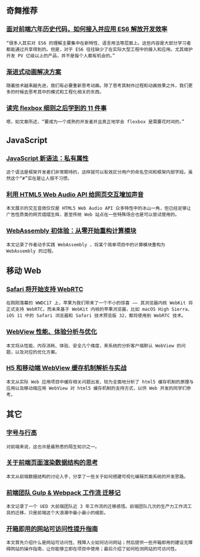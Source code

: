 
## 奇舞推荐

### [面对前端六年历史代码，如何接入并应用 ES6 解放开发效率](http://mp.weixin.qq.com/s/zt-AOOiKjq96QaKFaTTUWg)

    “很多人其实对 ES6 的理解主要集中在新特性、语言用法等层面上。这些内容是大部分学习者都能通过共享得到的。但是，对于 ES6 往往缺少了在实际大型工程中的接入和应用。尤其维护开发 PV 亿级以上的产品，并不是每个人都有机会的。”

### [渐进式动画解决方案](http://www.w3cplus.com/animation/progressive-web-animation.html)

    随着技术越来越先进，我们有必要重新思考动画。除了思考其制作过程和动画效果之外，我们更多的时候去思考其中的模式和工程化相关的东西。

### [读完 flexbox 细则之后学到的 11 件事](https://juejin.im/post/5940bcef61ff4b006cb6b0d5)

    嗯，如文章所述，“要成为一个成熟的开发者并且真正地学会 flexbox 是需要花时间的。”

## JavaScript

### [JavaScript 新语法：私有属性](https://zhuanlan.zhihu.com/p/27360252)

    这个语法是框架开发者们非常期待的，这样就可以有效区分用户的命名空间和框架内部字段。虽然这个“#”实在是让人很不习惯。

### [利用 HTML5 Web Audio API 给网页交互增加声音](http://www.zhangxinxu.com/wordpress/2017/06/html5-web-audio-api-js-ux-voice/)

    本文展示的交互音效仅仅是 HTML5 Web Audio API 众多特性中的冰山一角，但已经足够让广告性质类的网页熠熠生辉，甚至传统 Web 站点在一些特殊场合也是可以尝试使用的。

### [WebAssembly 初体验：从零开始重构计算模块](https://segmentfault.com/a/1190000009792801)

    本文记录了作者动手实践 WebAssembly ，将某个简单项目中的计算模块重构为 WebAssembly 的过程。

## 移动 Web

### [Safari 将开始支持 WebRTC](http://geek.csdn.net/news/detail/201894)

    在刚刚落幕的 WWDC17 上，苹果为我们带来了一个不小的惊喜 —— 其浏览器内核 WebKit 将正式支持 WebRTC，而未来基于 WebKit 内核的苹果浏览器，比如 macOS High Sierra、iOS 11 中的 Safari 浏览器和 Safari 技术预览版 32，都将使用到 WebRTC 技术。

### [WebView 性能、体验分析与优化](http://tech.meituan.com/WebViewPerf.html)

    本文将从性能、内存消耗、体验、安全几个维度，来系统的分析客户端默认 WebView 的问题，以及对应的优化方案。

### [H5 和移动端 WebView 缓存机制解析与实战](https://mp.weixin.qq.com/s/qHm_dJBhVbv0pJs8Crp77w)

    本文从实际 Web 应用项目中缓存相关问题出发，较为全面地分析了 html5 缓存机制的原理与应用以及移动端应用 WebView 对 html5 缓存机制的支持方式，以供 Web 开发的同学们参考。

## 其它

### [字号与行高](http://www.renfed.com/2017/06/13/font-size-line-height/)

    对前端来说，这也许是最熟悉的陌生知识之一。

### [关于前端页面渲染数据结构的思考](http://mp.weixin.qq.com/s/LksIGQCJlCj9utNh0TIomw)

    本文从前端数据结构的讨论入手，分享了一些关于如何搭建可视化编辑页面系统的开发思路。

### [前端团队 Gulp & Webpack 工作流 迁移记](https://zhuanlan.zhihu.com/p/27355765?group_id=858670079171231744)

    本文记录了一个 UED 大前端团队近 3 年工作流的迁移感悟。前端团队几次的生产力工作流工具的迁移，只是前端这个大浪潮中最小最小的缩影。

### [开箱即用的网站可访问性提升指南](https://zhuanlan.zhihu.com/p/27221051)

    本文首先介绍什么是网站可访问性、残障人士如何访问网站；然后提供一些开箱即用的建设无障碍网站的操作指南，让你能够立即在项目中使用；最后介绍了如何检测网站的可访问性。


